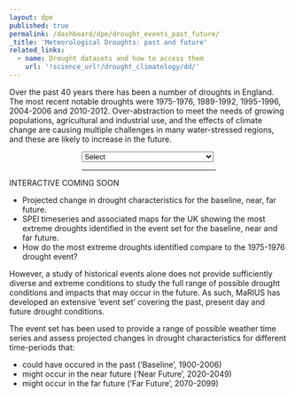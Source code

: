 ```yaml
---
layout: dpe
published: true
permalink: /dashboard/dpe/drought_events_past_future/
_title: 'Meteorological Droughts: past and future'
related_links:
  - name: Drought datasets and how to access them
    url: '!science_url!/drought_climatology/dd/'
---
```

Over the past 40 years there has been a number of droughts in England. The most recent notable droughts were 1975-1976, 1989-1992, 1995-1996, 2004-2006 and 2010-2012. Over-abstraction to meet the needs of growing populations, agricultural and industrial use, and the effects of climate change are causing multiple challenges in many water-stressed regions, and these are likely to increase in the future.

<div id="interactionContainer">
        <select name="droughtFiles" id="droughtFiles">
            <option>Select</option>
            <option value="{{ site.data_url }}drought_historic_19750101-19771231_daily.csv">Historical drought (1976)</option>
            <option value="{{ site.data_url }}drought_real3_20020101-20041231_daily.csv">Synthetic drought (long and mild)</option>
            <option value="{{ site.data_url }}drought_real26_19940101-19961231_daily.csv">Synthetic drought (short and severe)</option>
            <option value="{{ site.data_url }}drought_real13_19950101-19971231_daily.csv">Synthetic drought (long and severe)</option>
        </select>
        <hr />
        <style>
            #interactionContainer
            {
                margin:0 auto;
                width:48%;
            }
            #chartContainer > #loader
            {
                display:none;
            }
        </style>
        <div id="chartContainer">
            <img src="loading.gif" alt="" id="loader">
            <div id="chart_div_1"></div>
            <div id="chart_div_2"></div>
            <div id="chart_div_3"></div>
            <div id="chart_div_4"></div>
            <div id="chart_div_5"></div>
            <div id="chart_div_6"></div>
            <div id="chart_div_7"></div>
        </div>
</div>
<script src="{{ site.assets_url }}js/jquery.csv.js"></script>
<script type="text/javascript" src="https://www.gstatic.com/charts/loader.js"></script>
<script>
google.charts.load('current', {packages: ['corechart', 'line']});
(function()
{
    $('select#droughtFiles').change(function()
    {
        var file = $(this).val();
        if(file !== 'Select')
        {
            $('#chartContainer > #loader').show();
            $('div#chartContainer > div').empty();
            google.charts.setOnLoadCallback(createLineChart(file));
        }
        else
        {
            $('div#chartContainer > div').empty();
        }
    });
})();

function createLineChart(file)
{
    var fullArr = getFileData(file);
    if(fullArr.length > 0)
    {
        for (var i = 1; i < 8; i++)
        {
            linesFromMeasure(fullArr, i);
        };
    }
    else
    {
        console.log('No data');
    }
}

function getFileData(file)
{
    var resultArr = [];
    $.ajax(
    {
        url: file,
        type: 'get',
        dataType: 'text',
        async: false,
        success: function(data)
        {
            resultArr = $.csv.toArrays(data);
        }
    });
    return resultArr;
}

function linesFromMeasure(resultArr,measure)
{
        var data = new google.visualization.DataTable();
        data.addColumn('date', 'X');
        data.addColumn('number', 'Value');
        data.addColumn({'type': 'string', 'role': 'tooltip', 'p': {'html': true}});

        var rowCount = 0;
        var lineVal = 0;
        var floatVal = 0;
        var measureTitle = '';
        var theYear = 0;
        var theMonth = 0;
        var theDay = 0;
        $.each(resultArr, function(key, value)
        {
            if(rowCount > 0)
            {
                lineVal = parseInt(value[measure]);
                var dateSplit;
                if(value[0].indexOf('/') > 0)
                {
                    dateSplit = value[0].split("/");
                    theYear = parseInt(dateSplit[2]);
                    theMonth = parseInt(dateSplit[1]);
                    theDay = parseInt(dateSplit[0]);
                }
                else
                {
                    dateSplit = value[0].split("-");
                    theYear = parseInt(dateSplit[0]);
                    theMonth = parseInt(dateSplit[1]);
                    theDay = parseInt(dateSplit[2]);
                }
                /* var tooltipText = createTooltip(value); */
                var tooltipText = '';
                if((isNumeric(theYear) == true) && (isNumeric(theMonth) == true) && (isNumeric(theDay) == true) && (isNumeric(lineVal) == true))
                {
                    tooltipText = createTooltip(resultArr, rowCount, theDay, theMonth, theYear, lineVal);
                    data.addRow([new Date(theYear,theMonth,theDay), lineVal, tooltipText]);
                }
            }
            else
            {
                measureTitle = value[measure];
                switch(measure)
                {
                    case 1 : measureTitle = 'Precipitation (mm)';
                    break;
                    case 2 : measureTitle = 'Temperature (°C)';
                    break;
                    case 3 : measureTitle = 'Potential evapotranspiration (mm)';
                    break;
                    case 4 : measureTitle = 'Flow (m³/s)';
                    break;
                    case 5 : measureTitle = 'Suspended sediment (mg/L)';
                    break;
                    case 6 : measureTitle = 'Total phosphorus (mg/L)';
                    break;
                    case 7 : measureTitle = 'Nitrate (mg/L)';
                    break;
                }
            }
            rowCount++;
        });

      var options = {
        hAxis: {
          title: 'Date'
        },
        vAxis: {
          title: measureTitle
        },
        tooltip: {isHtml: true},
        legend: 'none'
      };
      var chartName = 'chart_div_'+measure;
      var chart = [];
      $('#chartContainer > #loader').hide();
      chart[measure] = new google.visualization.LineChart(document.getElementById(chartName));
      chart[measure].draw(data, options);
}

function createTooltip(resultArr, rowCount, theDay, theMonth, theYear, lineVal)
{
    var finalStr =  '';
    var row = resultArr[rowCount];
    finalStr = '<div style="padding:1em;">';
    finalStr += '<strong>Date : </strong>'+theDay+'/'+theMonth+'/'+theYear+'<br />';
    finalStr +=  '<strong>Precipitation (mm) : </strong>'+parseFloat(row[1]).toFixed(2)+'<br />';
    finalStr +=  '<strong>Temperature (°C) : </strong>'+parseFloat(row[2]).toFixed(2)+'<br />';
    finalStr +=  '<strong>Potential evapotranspiration (mm) : </strong>'+parseFloat(row[3]).toFixed(2)+'<br />';
    finalStr +=  '<strong>Flow (m<sup>3</sup>/s) : </strong>'+parseFloat(row[4]).toFixed(2)+'<br />';
    finalStr +=  '<strong>Suspended sediment (mg/L) : </strong>'+parseFloat(row[5]).toFixed(2)+'<br />';
    finalStr +=  '<strong>Total phosphorus (mg/L) : </strong>'+parseFloat(row[6]).toFixed(2)+'<br />';
    finalStr +=  '<strong>Nitrate (mg/L) : </strong>'+parseFloat(row[7]).toFixed(2)+'</div>';
    return finalStr;
}

function isNumeric(n)
{
    return !isNaN(parseFloat(n)) && isFinite(n);
}
</script>


<div id="coming-soon">
	<div class="ident">INTERACTIVE <span class="cs">COMING SOON</span></div>
	<div class="description">
		<ul>
			<li>Projected change in drought characteristics for the baseline, near, far future.</li>
			<li>SPEI timeseries and associated maps for the UK showing the most extreme droughts identified in the event set for the baseline, near and far future.</li>
			<li>How do the most extreme droughts identified compare to the 1975-1976 drought event?</li>
		</ul>
	</div>
</div>

However, a study of historical events alone does not provide sufficiently diverse and extreme conditions to study the full range of possible drought conditions and impacts that may occur in the future. As such, MaRIUS has developed an extensive ‘event set’ covering the past, present day and future drought conditions.

The event set has been used to provide a range of possible weather time series and assess projected changes in drought characteristics for different time-periods that:

* could have occured in the past (‘Baseline’, 1900-2006)
* might occur in the near future (‘Near Future’, 2020-2049)
* might occur in the far future (‘Far Future’, 2070-2099)
